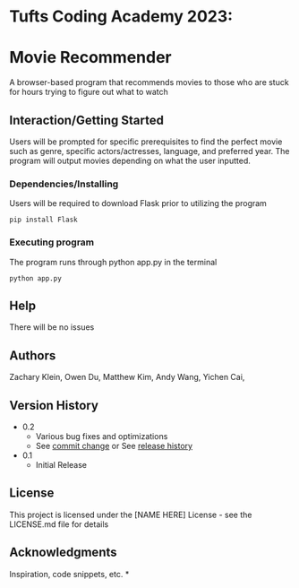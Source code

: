 # Tufts Coding Academy 2023:
# Movie Recommender
 A browser-based program that recommends movies to those who are stuck for hours trying to figure out what to watch



## Interaction/Getting Started
Users will be prompted for specific prerequisites to find the perfect movie such as genre, specific actors/actresses, language, and preferred year. The program will output movies depending on what the user inputted.




### Dependencies/Installing

Users will be required to download Flask prior to utilizing the program 

```
pip install Flask
```




### Executing program

The program runs through python app.py in the terminal 
```
python app.py
```




## Help

There will be no issues




## Authors

Zachary Klein,
Owen Du,
Matthew Kim,
Andy Wang,
Yichen Cai,


## Version History

* 0.2
    * Various bug fixes and optimizations
    * See [commit change]() or See [release history]()
* 0.1
    * Initial Release


## License

This project is licensed under the [NAME HERE] License - see the LICENSE.md file for details

## Acknowledgments

Inspiration, code snippets, etc.
* 
